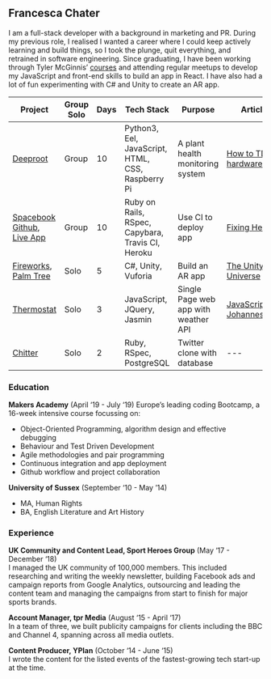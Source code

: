 ## Francesca Chater 

I am a full-stack developer with a background in marketing and PR. During my previous role, I realised I wanted a career where I could keep actively learning and build things, so I took the plunge, quit everything, and retrained in software engineering. Since graduating, I have been working through Tyler McGinnis’ [courses](https://tylermcginnis.com/courses/) and attending regular meetups to develop my JavaScript and front-end skills to build an app in React. I have also had a lot of fun experimenting with C# and Unity to create an AR app.


Project | Group  Solo | Days | Tech Stack | Purpose | Article
----|-----|-----|-----|-----|-----
[Deeproot](https://github.com/breycarr/deep_root) | Group | 10 | Python3, Eel, JavaScript, HTML, CSS, Raspberry Pi |A plant health monitoring system | [How to TDD hardware?](https://medium.com/@fetc/how-do-you-tdd-code-with-hardware-afc0518e3260)
[Spacebook Github](https://github.com/fetc90/acebook-spacebook), <br> [Live App](https://acebook-spacebook.herokuapp.com/) | Group | 10 | Ruby on Rails, RSpec, Capybara, Travis CI, Heroku | Use CI to deploy app | [Fixing Heroku](https://medium.com/@fetc/fixing-heroku-a8fa93605b91)
[Fireworks](https://github.com/fetc90/fireworks), <br> [Palm Tree](https://github.com/fetc90/palm-tree) | Solo | 5 | C#, Unity, Vuforia | Build an AR app | [The Unity Universe](https://medium.com/@fetc/unity-universe-40674d850652)
[Thermostat](https://github.com/fetc90/thermostatJS) | Solo | 3 | JavaScript, JQuery, Jasmin | Single Page web app with weather API| [JavaScript in Johannesburg](https://medium.com/@fetc/javascript-in-johannesburg-26a73014b4e0)
[Chitter](https://github.com/fetc90/chitter-challenge) | Solo | 2 | Ruby, RSpec, PostgreSQL |Twitter clone with database | ---

### Education
**Makers Academy** (April ‘19 - July ‘19)
Europe’s leading coding Bootcamp, a 16-week intensive course focussing on:
* Object-Oriented Programming, algorithm design and effective debugging
* Behaviour and Test Driven Development
* Agile methodologies and pair programming
* Continuous integration and app deployment
* Github workflow and project collaboration

**University of Sussex** (September ‘10 - May ’14)
* MA, Human Rights 
* BA, English Literature and Art History

### Experience
**UK Community and Content Lead, Sport Heroes Group** (May ‘17 - December ‘18) <br>
I managed the UK community of 100,000 members. This included researching and writing the weekly newsletter, building Facebook ads and campaign reports from Google Analytics, outsourcing and leading the content team and managing the campaigns from start to finish for major sports brands.

**Account Manager, tpr Media** (August ‘15 - April ‘17) <br>
In a team of three, we built publicity campaigns for clients including the BBC and Channel 4, spanning across all media outlets.

**Content Producer, YPlan** (October ‘14 - June ‘15) <br>
I wrote the content for the listed events of the fastest-growing tech start-up at the time.
